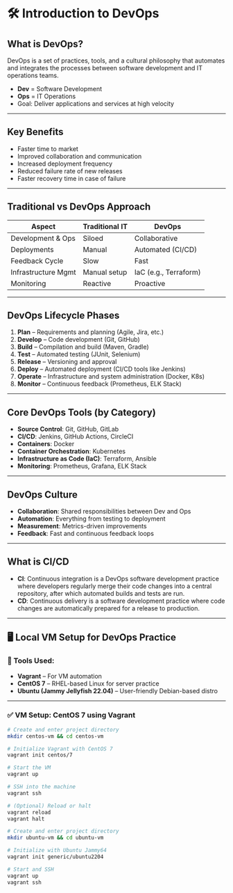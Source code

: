 # 🛠️ Introduction to DevOps

## What is DevOps?

DevOps is a set of practices, tools, and a cultural philosophy that automates and integrates the processes between software development and IT operations teams.

- **Dev** = Software Development
- **Ops** = IT Operations
- Goal: Deliver applications and services at high velocity

---

## Key Benefits

- Faster time to market
- Improved collaboration and communication
- Increased deployment frequency
- Reduced failure rate of new releases
- Faster recovery time in case of failure

---

## Traditional vs DevOps Approach

| Aspect                | Traditional IT | DevOps               |
|-----------------------|----------------|----------------------|
| Development & Ops     | Siloed         | Collaborative        |
| Deployments           | Manual         | Automated (CI/CD)    |
| Feedback Cycle        | Slow           | Fast                 |
| Infrastructure Mgmt   | Manual setup   | IaC (e.g., Terraform)|
| Monitoring            | Reactive       | Proactive            |

---

## DevOps Lifecycle Phases

1. **Plan** – Requirements and planning (Agile, Jira, etc.)
2. **Develop** – Code development (Git, GitHub)
3. **Build** – Compilation and build (Maven, Gradle)
4. **Test** – Automated testing (JUnit, Selenium)
5. **Release** – Versioning and approval
6. **Deploy** – Automated deployment (CI/CD tools like Jenkins)
7. **Operate** – Infrastructure and system administration (Docker, K8s)
8. **Monitor** – Continuous feedback (Prometheus, ELK Stack)

---

## Core DevOps Tools (by Category)

- **Source Control**: Git, GitHub, GitLab
- **CI/CD**: Jenkins, GitHub Actions, CircleCI
- **Containers**: Docker
- **Container Orchestration**: Kubernetes
- **Infrastructure as Code (IaC)**: Terraform, Ansible
- **Monitoring**: Prometheus, Grafana, ELK Stack

---

## DevOps Culture

- **Collaboration**: Shared responsibilities between Dev and Ops
- **Automation**: Everything from testing to deployment
- **Measurement**: Metrics-driven improvements
- **Feedback**: Fast and continuous feedback loops

---

## What is CI/CD

- **CI**: Continuous integration is a DevOps software development practice where developers regularly merge their code changes into a central repository, after which automated builds and tests are run.
- **CD**: Continuous delivery is a software development practice where code changes are automatically prepared for a release to production.

---

## 🖥️ Local VM Setup for DevOps Practice

### 🔧 Tools Used:
- **Vagrant** – For VM automation
- **CentOS 7** – RHEL-based Linux for server practice
- **Ubuntu (Jammy Jellyfish 22.04)** – User-friendly Debian-based distro

---

### ✅ VM Setup: CentOS 7 using Vagrant

```bash
# Create and enter project directory
mkdir centos-vm && cd centos-vm

# Initialize Vagrant with CentOS 7
vagrant init centos/7

# Start the VM
vagrant up

# SSH into the machine
vagrant ssh

# (Optional) Reload or halt
vagrant reload
vagrant halt

# Create and enter project directory
mkdir ubuntu-vm && cd ubuntu-vm

# Initialize with Ubuntu Jammy64
vagrant init generic/ubuntu2204

# Start and SSH
vagrant up
vagrant ssh
```




